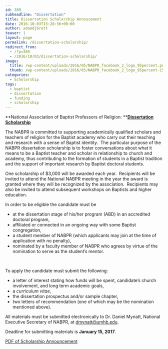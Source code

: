 ```yaml
---
id: 389
subheadline: "Dissertation"
title: Dissertation Scholarship Annoucement
date: 2016-10-03T15:28:56+00:00
author: adamdjbrett
teaser: |
layout: page
permalink: /dissertation-scholarship/
redirect_from:
  - /?p=389
  - /2016/10/03/dissertation-scholarship/
image:
  title: /wp-content/uploads/2016/05/NABPR_facebook_2_logo_95percent.png
  thumb: /wp-content/uploads/2016/05/NABPR_facebook_2_logo_95percent-150x150.png
categories:
  - Scholarship
tags:
  - baptist
  - dissertation
  - funding
  - scholarship
---
```

**National Association of Baptist Professors of Religion: **[**Dissertation Scholarship**](/disssertation/)

<u></u>The NABPR is committed to supporting academically qualified scholars and teachers of religion for the Baptist academy who carry out their teaching and research with a sense of Baptist identity.  The particular purpose of the NABPR dissertation scholarship is to foster conversations about what it means to be a Baptist teacher and scholar in relationship to church and academy, thus contributing to the formation of students in a Baptist tradition and the support of important research by Baptist doctoral students.

One scholarship of $3,000 will be awarded each year.  Recipients will be invited to attend the National NABPR meeting in the year the award is granted where they will be recognized by the association.  Recipients may also be invited to attend subsequent workshops on Baptists and higher education.

In order to be eligible the candidate must be

  * at the dissertation stage of his/her program (ABD) in an accredited doctoral program,
  * affiliated or connected in an ongoing way with some Baptist congregation,
  * a student member of NABPR (which applicants may join at the time of application with no penalty),
  * nominated by a faculty member of NABPR who agrees by virtue of the nomination to serve as the student’s mentor.

&nbsp;

To apply the candidate must submit the following:

  * a letter of interest stating how funds will be spent, candidate’s church involvement, and long term academic goals,
  * a _curriculum vitae_,
  * the dissertation prospectus and/or sample chapter,
  * two letters of recommendation (one of which may be the nomination mentioned above).

All materials must be submitted electronically to Dr. Daniel Mynatt, National Executive Secretary of NABPR, at dmynatt@umhb.edu.

Deadline for submitting materials is **January 15, 2017**.

[PDF of Scholarship Announcement](/wp-content/uploads/2016/10/ScholarshipAnnouncement2017.pdf)
